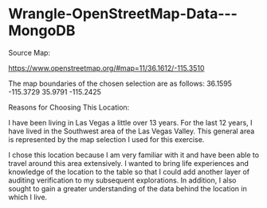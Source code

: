# Wrangle-OpenStreetMap-Data---MongoDB

Source Map:

https://www.openstreetmap.org/#map=11/36.1612/-115.3510

The map boundaries of the chosen selection are as follows:
36.1595
-115.3729
35.9791
-115.2425

Reasons for Choosing This Location:

  I have been living in Las Vegas a little over 13 years.  For the last 12 years, I have lived in the Southwest area of the Las Vegas Valley.  This general area is represented by the map selection I used for this exercise. 
	
  I chose this location because I am very familiar with it and have been able to travel around this area extensively.  I wanted to bring life experiences and knowledge of the location to the table so that I could add another layer of auditing verification to my subsequent explorations.  In addition, I also sought to gain a greater understanding of the data behind the location in which I live.

